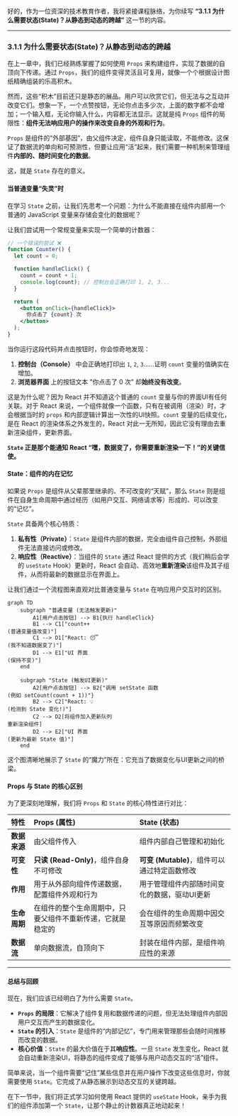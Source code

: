 好的，作为一位资深的技术教育作者，我将紧接课程脉络，为你续写 **“3.1.1 为什么需要状态(State)？从静态到动态的跨越”** 这一节的内容。

---

### 3.1.1 为什么需要状态(State)？从静态到动态的跨越

在上一章中，我们已经熟练掌握了如何使用 `Props` 来构建组件，实现了数据的自顶向下传递。通过 `Props`，我们的组件变得灵活且可复用，就像一个个根据设计图纸精确组装的乐高积木。

然而，这些“积木”目前还只是静态的展品。用户可以欣赏它们，但无法与之互动并改变它们。想象一下，一个点赞按钮，无论你点击多少次，上面的数字都不会增加；一个输入框，无论你输入什么，内容都无法显示。这就是纯 `Props` 组件的局限性：**组件无法响应用户的操作来改变自身的外观和行为**。

`Props` 是组件的“外部基因”，由父组件决定，组件自身只能读取，不能修改。这保证了数据流的单向和可预测性，但要让应用“活”起来，我们需要一种机制来管理组件**内部的、随时间变化的数据**。

这，就是 `State` 存在的意义。

#### 当普通变量“失灵”时

在学习 `State` 之前，让我们先思考一个问题：为什么不能直接在组件内部用一个普通的 JavaScript 变量来存储会变化的数据呢？

让我们尝试用一个常规变量来实现一个简单的计数器：

```jsx
// 一个错误的尝试 ❌
function Counter() {
  let count = 0;

  function handleClick() {
    count = count + 1;
    console.log(count); // 控制台会正确打印 1, 2, 3...
  }

  return (
    <button onClick={handleClick}>
      你点击了 {count} 次
    </button>
  );
}
```

当你运行这段代码并点击按钮时，你会惊奇地发现：
1.  **控制台（Console）** 中会正确地打印出 `1`, `2`, `3`……证明 `count` 变量的值确实在增加。
2.  **浏览器界面** 上的按钮文本 "你点击了 0 次" 却**始终没有改变**。

这是为什么呢？因为 React 并不知道这个普通的 `count` 变量与你的界面UI有任何关联。对于 React 来说，一个组件就像一个函数，只有在被调用（渲染）时，才会根据当时的 `props` 和内部逻辑计算出一次性的UI快照。`count` 变量的后续变化，是在 React 的渲染体系之外发生的，React 对此一无所知，因此它没有理由去重新渲染组件，更新界面。

**`State` 正是那个能通知 React “嘿，数据变了，你需要重新渲染一下！”的关键信使。**

#### State：组件的内在记忆

如果说 `Props` 是组件从父辈那里继承的、不可改变的“天赋”，那么 `State` 则是组件在自身生命周期中通过经历（如用户交互、网络请求等）形成的、可以改变的“记忆”。

`State` 具备两个核心特质：
1.  **私有性（Private）**：`State` 是组件内部的数据，完全由组件自己控制，外部组件无法直接访问或修改。
2.  **响应性（Reactive）**：当组件的 `State` 通过 React 提供的方式（我们稍后会学的 `useState` Hook）更新时，React 会自动、高效地**重新渲染**该组件及其子组件，从而将最新的数据显示在界面上。

让我们通过一个流程图来直观对比普通变量与 `State` 在响应用户交互时的区别。

```mermaid
graph TD
    subgraph "普通变量 (无法触发更新)"
        A1[用户点击按钮] --> B1{执行 handleClick}
        B1 --> C1["count++
(普通变量值改变)"]
        C1 --> D1["React: 😴
(我不知道数据变了)"]
        D1 --> E1["UI 界面
(保持不变)"]
    end

    subgraph "State (触发UI更新)"
        A2[用户点击按钮] --> B2{"调用 setState 函数
(例如 setCount(count + 1))"}
        B2 --> C2["React: 💡
(检测到 State 变化!)"]
        C2 --> D2[将组件加入更新队列
重新渲染组件]
        D2 --> E2["UI 界面
(更新为最新 State 值)"]
    end
```

这个图清晰地展示了 `State` 的“魔力”所在：它充当了数据变化与UI更新之间的桥梁。

#### Props 与 State 的核心区别

为了更深刻地理解，我们将 `Props` 和 `State` 的核心特性进行对比：

| 特性 | Props (属性) | State (状态) |
| :--- | :--- | :--- |
| **数据来源** | 由父组件传入 | 组件内部自己管理和初始化 |
| **可变性** | **只读 (Read-Only)**，组件自身不可修改 | **可变 (Mutable)**，组件可以通过特定函数修改 |
| **作用** | 用于从外部向组件传递数据，配置组件外观和行为 | 用于管理组件内部随时间变化的数据，驱动UI更新 |
| **生命周期** | 在组件的整个生命周期中，只要父组件不重新传递，它就是稳定的 | 会在组件的生命周期中因交互等原因而频繁改变 |
| **数据流** | 单向数据流，自顶向下 | 封装在组件内部，是组件响应性的来源 |

---

#### 总结与回顾

现在，我们应该已经明白了为什么需要 `State`。

- **`Props` 的局限**：它解决了组件复用和数据传递的问题，但无法处理组件内部因用户交互而产生的数据变化。
- **`State` 的引入**：`State` 是组件的“内部记忆”，专门用来管理那些会随时间推移而改变的数据。
- **核心价值**：`State` 的最大价值在于其**响应性**。一旦 `State` 发生变化，React 就会自动重新渲染UI，将静态的组件变成了能够与用户动态交互的“活”组件。

简单来说，当一个组件需要“记住”某些信息并在用户操作下改变这些信息时，你就需要使用 `State`。它完成了从静态展示到动态交互的关键跨越。

在下一节中，我们将正式学习如何使用 React 提供的 `useState` Hook，亲手为我们的组件添加第一个 `State`，让那个静止的计数器真正地动起来！